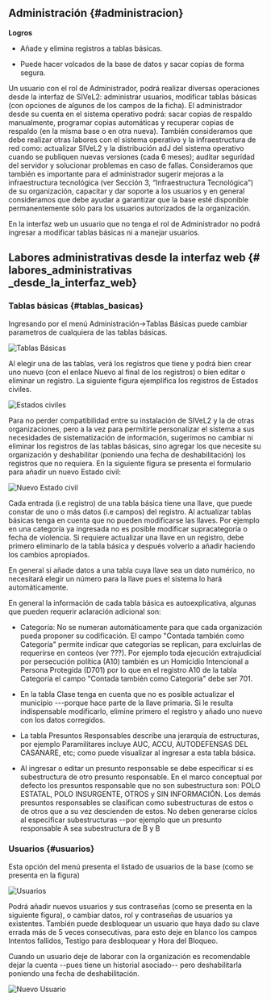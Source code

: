  
## Administración {#administracion}

**Logros**

* Añade y elimina registros a tablas básicas.

* Puede hacer volcados de la base de datos y sacar copias de forma segura.

Un usuario con el rol de Administrador, podrá realizar diversas operaciones desde la interfaz de SIVeL2: administrar usuarios, modificar tablas básicas (con opciones de algunos de los campos de la ficha). El administrador desde su cuenta en el sistema operativo podrá: sacar copias de respaldo manualmente, programar copias automáticas y recuperar copias de respaldo (en la misma base o en otra nueva). También consideramos que debe realizar otras labores con el sistema operativo y la infraestructura de red como: actualizar SIVeL2 y la distribución adJ del sistema operativo cuando se publiquen nuevas versiones (cada 6 meses); auditar seguridad del servidor y solucionar problemas en caso de fallas. Consideramos que también es importante para el administrador sugerir mejoras a la infraestructura tecnológica (ver Sección 3, “Infraestructura Tecnológica”) de su organización, capacitar y dar soporte a los usuarios y en general consideramos que debe ayudar a garantizar que la base esté disponible permanentemente sólo para los usuarios autorizados de la organización.

En la interfaz web un usuario que no tenga el rol de Administrador no podrá ingresar a modificar tablas básicas ni a manejar usuarios.

## Labores administrativas desde la interfaz web {# labores_administrativas _desde_la_interfaz_web}

### Tablas básicas {#tablas_basicas}

Ingresando por el menú Administración->Tablas Básicas puede cambiar parametros de cualquiera de las tablas básicas.

![Tablas Básicas](img/tablas_basicas.png)

Al elegir una de las tablas, verá los registros que tiene y podrá bien crear uno nuevo (con el enlace Nuevo al final de los registros) o bien editar o eliminar un registro. La siguiente figura ejemplifica los registros de Estados civiles.

![Estados civiles](img/estados_civiles.png)

Para no perder compatibilidad entre su instalación de SIVeL2 y la de otras organizaciones, pero a la vez para permitirle personalizar el sistema a sus necesidades de sistematización de información, sugerimos no cambiar ni eliminar los registros de las tablas básicas, sino agregar los que necesite su organización y deshabilitar (poniendo una fecha de deshabilitación) los registros que no requiera. En la siguiente figura se presenta el formulario para añadir un nuevo Estado civil:

![Nuevo Estado civil](img/nuevo_estado_civil.png)

Cada entrada (i.e registro) de una tabla básica tiene una llave, que puede constar de uno o más datos (i.e campos) del registro. Al actualizar tablas básicas tenga en cuenta que no pueden modificarse las llaves. Por ejemplo en una categoría ya ingresada no es posible modificar supracategoría o fecha de violencia. Si requiere actualizar una llave en un registro, debe primero eliminarlo de la tabla básica y después volverlo a añadir haciendo los cambios apropiados.

En general si añade datos a una tabla cuya llave sea un dato numérico, no necesitará elegir un número para la llave pues el sistema lo hará automáticamente.

En general la información de cada tabla básica es autoexplicativa, algunas que pueden requerir aclaración adicional son:

* Categoría: No se numeran automáticamente para que cada organización pueda proponer su codificación. El campo "Contada también como Categoría" permite indicar que categorías se replican, para excluirlas de requerirse en conteos (ver ???). Por ejemplo toda ejecución extrajudicial por persecución política (A10) también es un Homicidio Intencional a Persona Protegida (D701) por lo que en el registro A10 de la tabla Categoría el campo "Contada también como Categoría" debe ser 701.

* En la tabla Clase tenga en cuenta que no es posible actualizar el municipio ---porque hace parte de la llave primaria. Si le resulta indispensable modificarlo, elimine primero el registro y añado uno nuevo con los datos corregidos.

* La tabla Presuntos Responsables describe una jerarquía de estructuras, por ejemplo Paramilitares incluye AUC, ACCU, AUTODEFENSAS DEL CASANARE, etc; como puede visualizar al ingresar a esta tabla básica.

* Al ingresar o editar un presunto responsable se debe especificar si es subestructura de otro presunto responsable. En el marco conceptual por defecto los presuntos responsable que no son subestructura son: POLO ESTATAL, POLO INSURGENTE, OTROS y SIN INFORMACIÓN. Los demás presuntos responsables se clasifican como subestructuras de estos o de otros que a su vez descienden de estos. No deben generarse ciclos al especificar subestructuras --por ejemplo que un presunto responsable A sea subestructura de B y B

### Usuarios {#usuarios}

Esta opción del menú presenta el listado de usuarios de la base (como se presenta en la figura)

![Usuarios](img/usuario.png)

Podrá añadir nuevos usuarios y sus contraseñas (como se presenta en la siguiente figura), o cambiar datos, rol y contraseñas de usuarios ya existentes. También puede desbloquear un usuario que haya dado su clave errada más de 5 veces consecutivas, para esto deje en blanco los campos Intentos fallidos, Testigo para desbloquear y Hora del Bloqueo.

Cuando un usuario deje de laborar con la organización es recomendable dejar la cuenta --pues tiene un historial asociado-- pero deshabilitarla poniendo una fecha de deshabilitación.

![Nuevo Usuario](img/nuevo_usuario.png)



